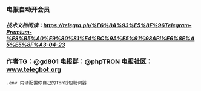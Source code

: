### 电报自动开会员
##### 技术文档阅读：https://telegra.ph/%E6%8A%93%E5%8F%96Telegram-Premium-%E8%B5%A0%E9%80%81%E4%BC%9A%E5%91%98API%E6%8E%A5%E5%8F%A3-04-23

### 作者TG：@gd801  电报群：@phpTRON   电报社区：www.telegbot.org


	.env 内请配置你自己的Ton钱包助词器  